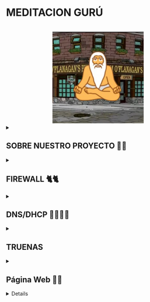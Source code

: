 # MEDITACION GURÚ 
<!-- Improved compatibility of back to top link: See: https://github.com/othneildrew/Best-README-Template/pull/73 -->
<a id="readme-top"></a>
<!--
*** Thanks for checking out the Best-README-Template. If you have a suggestion
*** that would make this better, please fork the repo and create a pull request
*** or simply open an issue with the tag "enhancement".
*** Don't forget to give the project a star!
*** Thanks again! Now go create something AMAZING! :D
-->



<!-- PROJECT SHIELDS -->
<!--
*** I'm using markdown "reference style" links for readability.
*** Reference links are enclosed in brackets [ ] instead of parentheses ( ).
*** See the bottom of this document for the declaration of the reference variables
*** for contributors-url, forks-url, etc. This is an optional, concise syntax you may use.
*** https://www.markdownguide.org/basic-syntax/#reference-style-links
-->




<!-- PROJECT LOGO -->
<br />
<div align="center">
  <a href="https://github.com/S0gt/MEDITACION-DE-GURU/blob/main/IMAGENES/logo2.png?raw=true">
    <img src="IMAGENES/logo2.png" alt="Logo" width="250" height="250">
  </a>



<!-- SOBRE NUESTRO PROJECTO -->


<div align="left">

  <details>
    <summary><h2>SOBRE NUESTRO PROYECTO 🧐🧐</h2></summary>


En nuestro proyecto realizamos una página web en la cual nuestros clientes pueden publicar reseñas sobre películas, series y videojuegos. Para que así personas puedan echar un vistazo a las reseñas de la gente.

<div align="left">

# Idea seleccionada 💡💡

Página web de reseña de películas, series y videojuegos, con la capacidad de crear listas personalizadas 

# ¿Hasta donde queremos llegar con el proyecto? 🏁🏁

Nuestra intención es tener una página en la que puedas hacer reseñas rápidas y sencillas, queremos que también puedas hacerte listas con tus contenidos favoritos que tienes pendientes por ver o jugar.
 
# ¿A quién va dirigido nuestro proyecto? 📫📫

Queremos centrarnos en un publico joven aunque no nos desagrada la idea de que sea para un publico general, nos queremos centrar en que sea agradable para que todos los publicos esten comodos al usar la pagina, queremos algo intuitivo y sencillo
 

# Módulos del ciclo que tengan que ver con el proyecto 📜📜

- Seguridad informática.

- Aplicaciones Web.

- Servicios de red.

- Sistemas operativos en red.





# Materiales necesarios ⛏️⛏️

 Físicos: Varios ordenadores 

 Lógicos: Máquinas virtuales, ISO  

 # Especificar objetivos y las funcionalidades. 

Nuestra meta es una web donde se puedan hacer reseñas de peliculas, series y videojuegos, tambien queremos que los usuarios puedan hacer listas de las peliculas, series y juegos para llear un orden o organizacion
 

# Especificar listado de tareas.

-Crear los servidores y configurarlos para que den los servicios que necesitamos
-Crear paginas web con frontend y backend
-Base de datos para que funcionen los registros

 

# Asignar roles y responsabilidades del equipo. 

- Iván Martín: Sistemas 

- Víctor Polo: Web 

 

 # Diagrama de la red.

Este es el diagrama de la red, donde podemos apreciar el esquema de como irá estructurada nuestra red y las direcciones IP que utilizaremos para esta. 

En el diagrama de la red podemos ver como se estructura nuestra red, también apreciamos las direcciones IP que usaremos.

 <br />
<div align="center">
  <a href="[[https://github.com/S0gt/MEDITACION-DE-GURU/blob/main/logo.png?raw=true](https://github.com/S0gt/MEDITACION-DE-GURU/blob/main/Dibujo.png?raw=true)](https://github.com/S0gt/MEDITACION-DE-GURU/blob/main/IMAGENES/Dibujo.png?raw=true)">
    <img src="IMAGENES/Dibujo.png" alt="Dibujo" width="1200" height="500">
  </a>
<div align="left">
 

 

# Las tecnologías a implementar. 

Apache, PHP y MySql (Para web) 

TRUENAS (Backups) 

PFsense (Firewall y DNS)

DHCP (backup)

# El hardware que se va a utilizar. 

Aún no sabemos seguro todo el hardware que usaremos al final del proyecto, pero de momento podemos decir que será 

| COMPONENTE        | SO                  | ALMACENAMIENTO | CPU          | RAM  | IP                | GATEWAY      |
|------------------|---------------------|----------------|---------------|------|-------------------|--------------|
| 🖥️ MAQUINA HOST  | Pfsense             | 50 GB          | 2             | 4 GB | 000.00.00.000     | 000.00.00.0  |
| 💻 CLIENTE       | Ubuntu 22.04.02     | 50 GB          | 4             | 4 GB | 000.000.0.00/00   | 000.000.0.0  |
| 🌐 DNS / DHCP    | Ubuntu 22.04.02     | 50 GB          | 2             | 4 GB | 000.000.0.0/00    | 000.000.0.0  |

# Los servicios a implementar. 

- DNS: Para que nuestro servidor sea capaz de resolver direcciónes web 

- DHCP: Para asignar las ip automáticamente a el resto de las máquinas virtuales 


# Los sistemas operativos a utilizar. 

- Ubuntu Desktop 22.04.2

- Ubuntu Server 22.04.2

- Windows 10  22H2_Spanish

 

# Establecer un diagrama de Gantt con los objetivos y resultados a alcanzar. 
<div align="center">
  <a href="[[[https://github.com/S0gt/MEDITACION-DE-GURU/blob/main/logo.png?raw=true](https://github.com/S0gt/MEDITACION-DE-GURU/blob/main/Dibujo.png?raw=true)](https://github.com/S0gt/MEDITACION-DE-GURU/blob/main/IMAGENES/Dibujo.png?raw=true)](https://github.com/S0gt/MEDITACION-DE-GURU/blob/main/IMAGENES/Diagrama.png?raw=true)">
    <img src="IMAGENES/Diagrama.png" alt="Diagrama" width="1200" height="500">
  </a>
<div align="left">


 # Incidencias 🚧🚧
 
A lo largo del trabajo han surgido varios problemas, aquí redactaremos todos estos a lo largo del proyecto:

- Configurando el DNS y el DHCP cometimos varios errores a la hora de la escritura de códigos y de comandos.
- Al final hemos cambiado la manera de hacerlo, usando el pi-hole con una interfaz gráfica en nuestro servidor.
- Hemos descargado el navegador y tenemos que descargar un navedador en el servidor.

</details>

<div align="left">

  <details>
    <summary><h2>FIREWALL 🐈🐈</h2></summary>



Hemos configurado el PFSense y un cliente, el cual hemos conectado al PFSense y nos ha brindado una dirección IP dentro del dominio.

![image](https://github.com/user-attachments/assets/5042db07-4b3f-4987-8f96-f4daa7d055d0)

Configurar un firewall pfSense o Sophos según consideres: 

 

En la memoria tienes que escribir un resumen a partir de las preguntas teóricas de las actividades de M06 de pfSense. Esto es: 

 

## ¿Qué es pfSense y para qué se utiliza? 

 

-pfSense es usado como firewall y es de código abierto. Es utilizado principalmente para proteger nuestras redes de cualquier posible amenaza. 

 

## ¿En qué sistema se basa? 

 

-pfSense toma como base a FreeBSD, que es un sistema derivado de UNIX, el cual es muy estable y seguro 

 

## ¿Cuáles son las principales características de pfSense? 

 

Las características principales del pfSense son: 

Firewall con filtrado de paquetes 

VPN (OpenVPN e IPsec) 

Balanceo de carga y alta disponibilidad 

Servidor DHCP y DNS 

Captive Portal para control de acceso a redes 

IDS/IPS (detección y prevención de intrusos) 

Administración vía interfaz web 

 

 

## ¿Cómo se instala y configura pfSense? ¿Qué debemos tener en consideración al instalarlo en un entorno virtual? 

 

Lo primero que debemos hacer es instalar la ISO de la página principal de pfSense 

Requisitos mínimos de la máquina virtual para pfSense: 

· 1 CPU 

· 1 GB de memoria RAM 

· 10 GB de disco duro 

· 2 interfaces de red (ad.pnte y red interna) 

Después deberemos seguir toda la instalación del pfSense. 

Tendremos que configurar la red LAN para poder ver nuestra web, en nuestro caso la LAN es la 10.28.38.1 /24 y la WAN es la 100.77.20.56 /24 

Una vez establecida toda la configuración deberemos abrir nuestro PC cliente para podernos conectar, para ello, abriremos el navegador e introduciremos la dirección que nosotros hayamos establecido en la LAN 

 

## ¿Consideras pfSense una opción viable para empresas y redes domésticas? 

Nosotros consideramos que pfSense es una opción bastante buena y nos brinda bastante seguridad y encima su software es gratuito, así que cualquiera lo puede usar. Para empresas ofrece seguridad avanzada y VPN, y para el hogar permite controlar el tráfico, establecer reglas de firewall y mejorar la seguridad de la red. 

 

## ¿Qué es el port forward? Explica cómo lo has configurado. 

Es el reenvío de puertos, nos permite poder redirigir el tráfico de una IP a otra IP y nos ayuda a poder acceder a servidores internos desde el exterior, como si fuera un “puente”, a servidores como web o FTP. 

</details>

 <div align="left">

  <details>
    <summary><h2>DNS/DHCP 😶‍🌫️😶‍🌫️</h2></summary>
    
# Introducción al servicio (DNS y al DHCP)

## ¿Qué es?

  DNS (Domain Name System): Es un servicio que traduce nombres de dominio en direcciones IP. Facilita la navegación en internet y la gestión de redes.

  DHCP (Dynamic Host Configuration Protocol): Es un protocolo que asigna automáticamente direcciones IP y puertas de enlace y DNS a los dispositivos de una red.

## ¿Por qué es necesario?

DNS: Permite que los usuarios accedan a sitios web y recursos de red usando nombres en lugar de números difíciles de recordar.

DHCP: Simplifica la administración de redes al asignar IPs automáticamente, evitando conflictos de direcciones y configuraciones manuales.

## ¿Dónde hay información oficial?

- Al usar Linux para clientes y server en todo el trabajo, Bind9 se podria adaptar perfectamente a nuestras necesidades

  DNS: https://bind9.readthedocs.io/en/v9.20.7/ 

  DHCP: https://documentation.ubuntu.com/server/how-to/networking/install-isc-dhcp-server/index.html

## Extras

  DNS:

  DHCP:

## Instalación (DNS y del DHCP)

  DNS:

  DHCP:

## Detalles de la MV

  Servidor: 
  
· 2 CPU 

· 2 GB de memoria RAM 

· 25 GB de disco duro 

· 2 interfaces de red (ad.pnte y red interna) 


## Pasos a seguir

  DNS:

  DHCP:

## Incidencias

  DNS:

  DHCP:

  </details>

  <details>
    <summary><h2>TRUENAS </h2></summary>

  </details>

<div align="left">

  <details>
    <summary><h2>Página Web 🤡🤡</h2></summary>


## ¿Qué es?

Apache es un servidor web de código abierto ampliamente utilizado para alojar sitios web y aplicaciones.

## ¿Por qué usarlo?

Fiabilidad y seguridad

Modularidad y compatibilidad con distintos lenguajes

Uso en entornos locales e internet

## Documentación oficial

https://httpd.apache.org/docs/

# Instalación en Ubuntu Server

## Configuración de la MV

SO: Ubuntu Server 20.04

RAM: 2GB

Disco: 20GB

Red: Red NAT "NatNetworkSMX2"

# Pasos

## Actualizar paquetes:

sudo apt update && sudo apt upgrade -y

## Instalar Apache:

sudo apt install apache2 -y

## Habilitar y verificar el servicio:

sudo systemctl enable --now apache2
sudo systemctl status apache2

## Configurar firewall:

sudo ufw allow 'Apache'
sudo ufw enable


 
# INCIDENCIAS (APACHE)⚠️⚠️

Durante la realizacion de el apartado de apache tubimos multiples problemas, todos devido a que nos quisimos adelantar y intentamos instalar PHP y MySQL antes de que lo explicaran en clase, esto nos hizo confundirnos a la hora de la instalacion y acabar complicandola demasiado hasta que salieron muchos errores con los archivos, lo que decidimos hacer al final es pasar todo de un debian a un ubuntu server, al hacer esto la instalacion fue mucho mas facil para nosotros y pudimos completarla sin mayor dificultad


## Nuestro mapa de la web:

  <a href=https://github.com/S0gt/MEDITACION-DE-GURU/blob/main/IMAGENES/Mapa%20de%20la%20web.jpg>
  
  <img src="IMAGENES/Mapa de la web.jpg" alt="Mapa de la web" width="1200" height="500">
    
  </a>

## Preview del home de la web:

  <a href=https://github.com/S0gt/MEDITACION-DE-GURU/blob/main/IMAGENES/Mapa%20de%20la%20web.jpg>
  
  <img src="IMAGENES/pagina home.png" alt="pagina home">

## Preview del login de la página:

<a href=https://github.com/S0gt/MEDITACION-DE-GURU/blob/main/IMAGENES/login.png>

<img src="IMAGENES/login.png" alt="login">

## Preview de las reseñas de la web:

<a href=https://github.com/S0gt/MEDITACION-DE-GURU/blob/main/IMAGENES/login.png>

<img src="IMAGENES/pAGINA RESEÑAS.png" alt="pAGINA RESEÑAS">


 </details>

<div align="left">

  <details>
    <summary><h2>Recursos 🔎🔎</h2></summary>
    


Los recursos a los que hemos recurrido en la creación del proyecto son:

- DNS Y DHCP de la guia de punkymo de Alina
- Para Apache hemos usado la una guia de Digital Ocean sobre Apache, PHP y MySQL: https://www.digitalocean.com/community/tutorials/how-to-install-lamp-stack-on-ubuntu
- FIREWALL: Para firewall usamos pfsense y nos guiamos por la guia de punkymo
- Copias de seguridad: Usamos True Nas y nos guiamos con la guia de punkymo nuevamente 


   </details>
